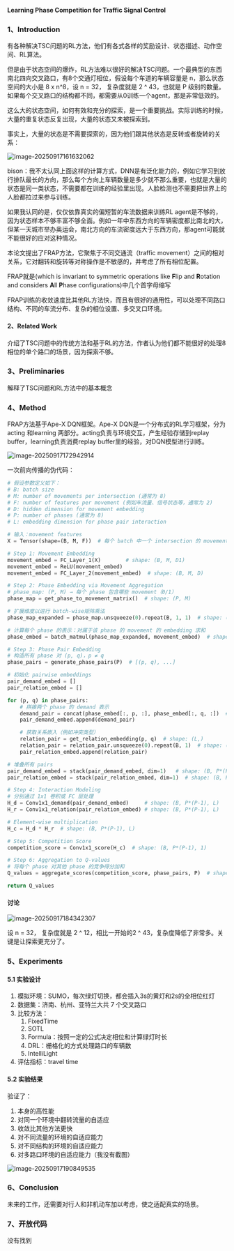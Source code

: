 **Learning Phase Competition for Traffic Signal Control**

### 1、Introduction

有各种解决TSC问题的RL方法，他们有各式各样的奖励设计、状态描述、动作空间、RL算法。

但是由于状态空间的爆炸，RL方法难以很好的解决TSC问题。一个最典型的东西南北四向交叉路口，有8个交通灯相位，假设每个车道的车辆容量是 n，那么状态空间的大小是 8 x n^8，设 n = 32， 复杂度就是 2 ^ 43，也就是 P 级别的数量。如果每个交叉路口的结构都不同，都需要从0训练一个agent，那是非常低效的。

这么大的状态空间，如何有效和充分的探索，是一个重要挑战。实际训练的时候，大量的重复状态反复出现，大量的状态又未被探索到。

事实上，大量的状态是不需要探索的，因为他们跟其他状态是反转或者旋转的关系：

![image-20250917161632062](img/image-20250917161632062.png)

​	bison：我不太认同上面这样的计算方式，DNN是有泛化能力的，例如它学习到放行排队最长的方向，那么每个方向上车辆数量是多少就不那么重要，也就是大量的状态是同一类状态，不需要都在训练的经验里出现。人脸检测也不需要把世界上的人脸都拉过来参与训练。

如果我认同的是，仅仅依靠真实的偏短暂的车流数据来训练RL agent是不够的，因为状态样本不够丰富不够全面。例如一年中东西方向的车辆密度都比南北的大，但某一天城市举办奥运会，南北方向的车流密度远大于东西方向，那agent可能就不能很好的应对这种情况。



本论文提出了FRAP方法，它聚焦于不同交通流（traffic movement）之间的相对关系，它对翻转和旋转等对称操作是不敏感的，并考虑了所有相位配置。

FRAP就是(which is invariant to symmetric operations like **F**lip and **R**otation and considers **A**ll **P**hase configurations)中几个首字母缩写

FRAP训练的收敛速度比其他RL方法快，而且有很好的通用性，可以处理不同路口结构、不同的车流分布、复杂的相位设置、多交叉口环境。

#### 2、Related Work

介绍了TSC问题中的传统方法和基于RL的方法，作者认为他们都不能很好的处理8相位的单个路口的场景，因为探索不够。

### 3、Preliminaries

解释了TSC问题和RL方法中的基本概念

### 4、Method

FRAP方法基于Ape-X DQN框架。Ape-X DQN是一个分布式的RL学习框架，分为 acting 和learning 两部分。acting负责与环境交互，产生经验存储到replay buffer，learning负责消费replay buffer里的经验，对DQN模型进行训练。

![image-20250917172942914](img/image-20250917172942914.png)

一次前向传播的伪代码：

```python
# 假设参数定义如下：
# B: batch size
# M: number of movements per intersection (通常为 8)
# F: number of features per movement (例如车流量、信号状态等，通常为 2)
# D: hidden dimension for movement embedding
# P: number of phases (通常为 8)
# L: embedding dimension for phase pair interaction

# 输入：movement features
X = Tensor(shape=(B, M, F))  # 每个 batch 中一个 intersection 的 movement 特征

# Step 1: Movement Embedding
movement_embed = FC_Layer_1(X)        # shape: (B, M, D1)
movement_embed = ReLU(movement_embed)
movement_embed = FC_Layer_2(movement_embed)  # shape: (B, M, D)

# Step 2: Phase Embedding via Movement Aggregation
# phase_map: (P, M) → 每个 phase 包含哪些 movement（0/1）
phase_map = get_phase_to_movement_matrix()  # shape: (P, M)

# 扩展维度以进行 batch-wise矩阵乘法
phase_map_expanded = phase_map.unsqueeze(0).repeat(B, 1, 1)  # shape: (B, P, M)

# 计算每个 phase 的表示：对属于该 phase 的 movement 的 embedding 求和
phase_embed = batch_matmul(phase_map_expanded, movement_embed)  # shape: (B, P, D)

# Step 3: Phase Pair Embedding
# 构造所有 phase 对 (p, q)，p ≠ q
phase_pairs = generate_phase_pairs(P)  # [(p, q), ...]

# 初始化 pairwise embeddings
pair_demand_embed = []
pair_relation_embed = []

for (p, q) in phase_pairs:
    # 拼接两个 phase 的 demand 表示
    demand_pair = concat(phase_embed[:, p, :], phase_embed[:, q, :])  # shape: (B, 2D)
    pair_demand_embed.append(demand_pair)

    # 获取关系嵌入（例如冲突类型）
    relation_pair = get_relation_embedding(p, q)  # shape: (L,)
    relation_pair = relation_pair.unsqueeze(0).repeat(B, 1)  # shape: (B, L)
    pair_relation_embed.append(relation_pair)

# 堆叠所有 pairs
pair_demand_embed = stack(pair_demand_embed, dim=1)   # shape: (B, P*(P-1), 2D)
pair_relation_embed = stack(pair_relation_embed, dim=1)  # shape: (B, P*(P-1), L)

# Step 4: Interaction Modeling
# 分别通过 1x1 卷积或 FC 层处理
H_d = Conv1x1_demand(pair_demand_embed)     # shape: (B, P*(P-1), L)
H_r = Conv1x1_relation(pair_relation_embed) # shape: (B, P*(P-1), L)

# Element-wise multiplication
H_c = H_d * H_r  # shape: (B, P*(P-1), L)

# Step 5: Competition Score
competition_score = Conv1x1_score(H_c)  # shape: (B, P*(P-1), 1)

# Step 6: Aggregation to Q-values
# 将每个 phase 对其他 phase 的竞争得分加和
Q_values = aggregate_scores(competition_score, phase_pairs, P)  # shape: (B, P)

return Q_values

```

#### 讨论

![image-20250917184342307](img/image-20250917184342307.png)

设 n = 32， 复杂度就是 2 ^ 12，相比一开始的2 ^ 43，复杂度降低了非常多。关键是让探索更充分了。

### 5、Experiments

#### 5.1 实验设计

1. 模拟环境：SUMO，每次绿灯切换，都会插入3s的黄灯和2s的全相位红灯
2. 数据集：济南、杭州、亚特兰大共 7 个交叉路口
3. 比较方法：
   1. FixedTime
   2. SOTL
   3. Formula：按照一定的公式决定相位和计算绿灯时长
   4. DRL：栅格化的方式处理路口的车辆数
   5. IntelliLight
4. 评估指标：travel time

#### 5.2 实验结果

验证了：

1. 本身的高性能
2. 对同一个环境中翻转流量的自适应
3. 收敛比其他方法更快
4. 对不同流量的环境的自适应能力
5. 对不同结构的环境的自适应能力
6. 对多路口环境的自适应能力（我没有截图）

![image-20250917190849535](img/image-20250917190849535.png)

### 6、Conclusion

未来的工作，还需要对行人和非机动车加以考虑，使之适配真实的场景。

### 7、开放代码

没有找到